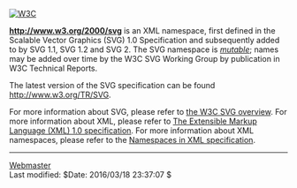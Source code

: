 [<img src="http://www.w3.org/Icons/WWW/w3c_home" alt="W3C" class="head" />](http://www.w3.org/)

**http://www.w3.org/2000/svg** is an XML namespace, first defined in the Scalable Vector Graphics (SVG) 1.0 Specification and subsequently added to by SVG 1.1, SVG 1.2 and SVG 2. The SVG namespace is [_mutable_](http://www.w3.org/2001/tag/doc/namespaceState.html); names may be added over time by the W3C SVG Working Group by publication in W3C Technical Reports.

The latest version of the SVG specification can be found <http://www.w3.org/TR/SVG>.

For more information about SVG, please refer to [the W3C SVG overview](http://www.w3.org/Graphics/SVG). For more information about XML, please refer to [The Extensible Markup Language (XML) 1.0 specification](http://www.w3.org/TR/REC-xml). For more information about XML namespaces, please refer to the [Namespaces in XML specification](http://www.w3.org/TR/REC-xml-names).

---

[Webmaster](http://www.w3.org/Help/Webmaster)  
Last modified: $Date: 2016/03/18 23:37:07 $
